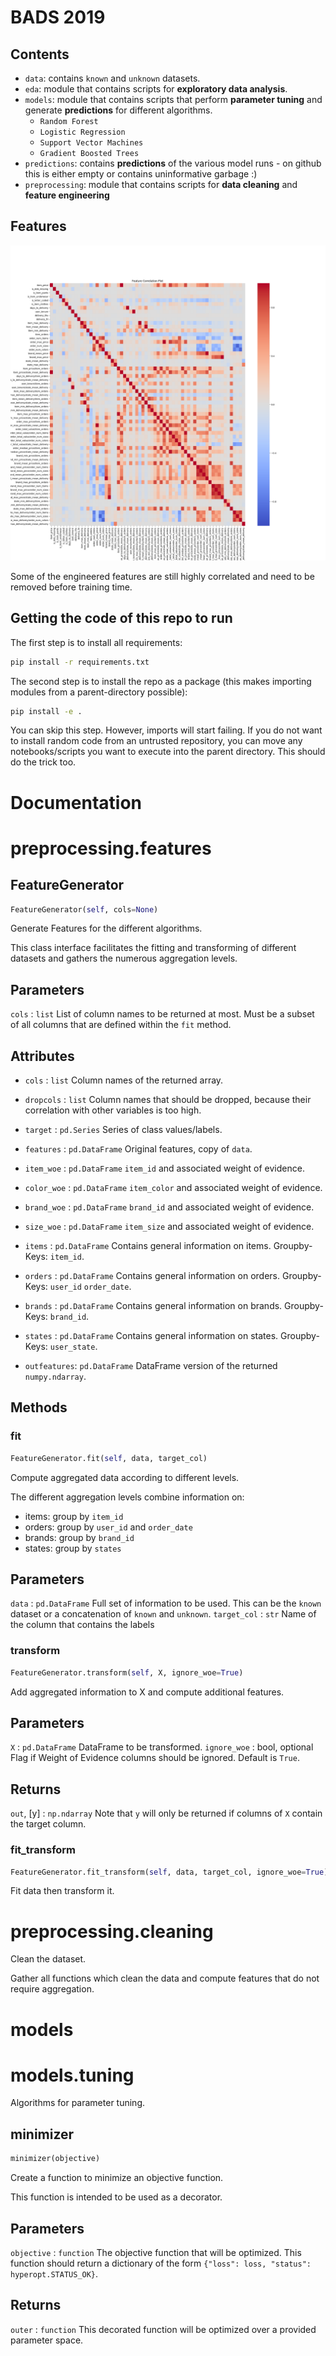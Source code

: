 # BADS 2019

## Contents
* `data`: contains `known` and `unknown` datasets.
* `eda`: module that contains scripts for **exploratory data analysis**.
* `models`: module that contains scripts that perform **parameter tuning** and generate **predictions** for different algorithms.
    + `Random Forest`
    + `Logistic Regression`
    + `Support Vector Machines`
    + `Gradient Boosted Trees`
* `predictions`: contains **predictions** of the various model runs - on github this is either empty or contains uninformative garbage :)
* `preprocessing`: module that contains scripts for **data cleaning** and **feature engineering**

## Features

![Correlation Plot of Features](https://github.com/thsis/BADS19/blob/master/eda/corrplot.png)

Some of the engineered features are still highly correlated and need to be removed before training time.

## Getting the code of this repo to run

The first step is to install all requirements:

```bash
pip install -r requirements.txt
```

The second step is to install the repo as a package (this makes importing modules from a parent-directory possible):

```bash
pip install -e .
```
You can skip this step. However, imports will start failing. If you do not want to install random code from an untrusted repository, you can move any notebooks/scripts you want to execute into the parent directory. This should do the trick too.

# Documentation
# preprocessing.features

## FeatureGenerator
```python
FeatureGenerator(self, cols=None)
```
Generate Features for the different algorithms.

This class interface facilitates the fitting and transforming of different
datasets and gathers the numerous aggregation levels.

Parameters
----------
`cols` : `list`
       List of column names to be returned at most. Must be a subset of all
       columns that are defined within the `fit` method.

Attributes
----------
* `cols` : `list`
       Column names of the returned array.

* `dropcols` : `list`
           Column names that should be dropped, because their correlation
           with other variables is too high.

* `target` : `pd.Series`
         Series of class values/labels.

* `features` : `pd.DataFrame`
           Original features, copy of `data`.

* `item_woe` : `pd.DataFrame`
           `item_id` and associated weight of evidence.

* `color_woe` : `pd.DataFrame`
            `item_color` and associated weight of evidence.

* `brand_woe` : `pd.DataFrame`
            `brand_id` and associated weight of evidence.

* `size_woe` : `pd.DataFrame`
           `item_size` and associated weight of evidence.

* `items` : `pd.DataFrame`
        Contains general information on items. Groupby-Keys: `item_id`.

* `orders` : `pd.DataFrame`
        Contains general information on orders. Groupby-Keys: `user_id`
        `order_date`.

* `brands` : `pd.DataFrame`
        Contains general information on brands. Groupby-Keys: `brand_id`.

* `states` : `pd.DataFrame`
        Contains general information on states. Groupby-Keys: `user_state`.

* `outfeatures`: `pd.DataFrame`
             DataFrame version of the returned `numpy.ndarray`.

Methods
-------


### fit
```python
FeatureGenerator.fit(self, data, target_col)
```
Compute aggregated data according to different levels.

The different aggregation levels combine information on:
* items: group by `item_id`
* orders: group by `user_id` and `order_date`
* brands: group by `brand_id`
* states: group by `states`

Parameters
----------
`data` : `pd.DataFrame`
       Full set of information to be used. This can be the `known`
       dataset or a concatenation of `known` and `unknown`.
`target_col` : `str`
             Name of the column that contains the labels

### transform
```python
FeatureGenerator.transform(self, X, ignore_woe=True)
```
Add aggregated information to X and compute additional features.

Parameters
----------
`X` : `pd.DataFrame`
    DataFrame to be transformed.
`ignore_woe` : bool, optional
             Flag if Weight of Evidence columns should be ignored.
             Default is `True`.

Returns
-------
`out`, [y] : `np.ndarray`
           Note that `y` will only be returned if columns of `X`
           contain the target column.

### fit_transform
```python
FeatureGenerator.fit_transform(self, data, target_col, ignore_woe=True)
```
Fit data then transform it.
# preprocessing.cleaning

Clean the dataset.

Gather all functions which clean the data and compute features that do not
require aggregation.

# models

# models.tuning

Algorithms for parameter tuning.

## minimizer
```python
minimizer(objective)
```
Create a function to minimize an objective function.

This function is intended to be used as a decorator.

Parameters
----------

`objective` : `function`
              The objective function that will be optimized. This function
              should return a dictionary of the form
              `{"loss": loss, "status": hyperopt.STATUS_OK}`.

Returns
-------
`outer` : `function`
           This decorated function will be optimized over a provided
           parameter space.
